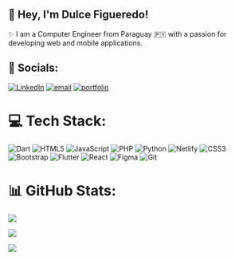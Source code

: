 ## 👋 Hey, I'm Dulce Figueredo!
✨ I am a Computer Engineer from Paraguay 🇵🇾 with a passion for developing web and mobile applications.

## 🔗 Socials:
[![LinkedIn](https://img.shields.io/badge/LinkedIn-%230077B5.svg?logo=linkedin&logoColor=white)](https://www.linkedin.com/in/dulce-figueredo-py/) [![email](https://img.shields.io/badge/Email-D14836?logo=gmail&logoColor=white)](mailto:dulcefigueredopy@gmail.com) [![portfolio](https://img.shields.io/badge/my_portfolio-00?logo=ko-fi&logoColor=white)](https://dulcepy-dev.netlify.app/)

# 💻 Tech Stack:
![Dart](https://img.shields.io/badge/dart-%230175C2.svg?style=flat&logo=dart&logoColor=white) ![HTML5](https://img.shields.io/badge/html5-%23E34F26.svg?style=flat&logo=html5&logoColor=white) ![JavaScript](https://img.shields.io/badge/javascript-%23323330.svg?style=flat&logo=javascript&logoColor=%23F7DF1E) ![PHP](https://img.shields.io/badge/php-%23777BB4.svg?style=flat&logo=php&logoColor=white) ![Python](https://img.shields.io/badge/python-3670A0?style=flat&logo=python&logoColor=ffdd54) ![Netlify](https://img.shields.io/badge/netlify-%23000000.svg?style=flat&logo=netlify&logoColor=#00C7B7) ![CSS3](https://img.shields.io/badge/css3-%231572B6.svg?style=flat&logo=css3&logoColor=white) ![Bootstrap](https://img.shields.io/badge/bootstrap-%238511FA.svg?style=flat&logo=bootstrap&logoColor=white) ![Flutter](https://img.shields.io/badge/Flutter-%2302569B.svg?style=flat&logo=Flutter&logoColor=white) ![React](https://img.shields.io/badge/react-%2320232a.svg?style=flat&logo=react&logoColor=%2361DAFB) ![Figma](https://img.shields.io/badge/figma-%23F24E1E.svg?style=flat&logo=figma&logoColor=white) ![Git](https://img.shields.io/badge/git-%23F05033.svg?style=flat&logo=git&logoColor=white)

# 📊 GitHub Stats:
![](https://github-readme-stats.vercel.app/api/top-langs/?username=DulcePy&theme=dracula&hide_border=false&include_all_commits=true&count_private=false&layout=compact)

![](https://nirzak-streak-stats.vercel.app/?user=DulcePy&theme=dracula&hide_border=false)

![](https://github-readme-stats.vercel.app/api?username=DulcePy&theme=dracula&hide_border=false&include_all_commits=true&count_private=false)
